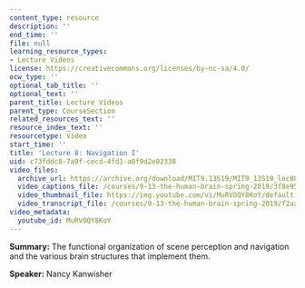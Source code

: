 ```yaml
---
content_type: resource
description: ''
end_time: ''
file: null
learning_resource_types:
- Lecture Videos
license: https://creativecommons.org/licenses/by-nc-sa/4.0/
ocw_type: ''
optional_tab_title: ''
optional_text: ''
parent_title: Lecture Videos
parent_type: CourseSection
related_resources_text: ''
resource_index_text: ''
resourcetype: Video
start_time: ''
title: 'Lecture 8: Navigation I'
uid: c73fddc8-7a9f-cecd-4fd1-a0f9d2e02338
video_files:
  archive_url: https://archive.org/download/MIT9.13S19/MIT9_13S19_lec08_300k.mp4
  video_captions_file: /courses/9-13-the-human-brain-spring-2019/3f8e95d611fb50fe940aa3127cf785bf_MuRVOQY8KoY.vtt
  video_thumbnail_file: https://img.youtube.com/vi/MuRVOQY8KoY/default.jpg
  video_transcript_file: /courses/9-13-the-human-brain-spring-2019/f2aa0f31a6a121dea419788a8d7c26a0_MuRVOQY8KoY.pdf
video_metadata:
  youtube_id: MuRVOQY8KoY
---
```


**Summary:** The functional organization of scene perception and navigation and the various brain structures that implement them.

**Speaker:** Nancy Kanwisher

